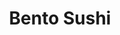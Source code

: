---
layout: place
title: "Bento Sushi"
permalink: /maryland/oxon-hill/bento-sushi.html
stateAbbr: MD
stateName: Maryland
cityName: Oxon Hill
seo:
  name: "Bento Sushi"
  type: Restaurant
  links: null
description: "Looking for sushi in Oxon Hill, Maryland? Check out Bento Sushi for a delightful Japanese dining experience. Enjoy a variety of sushi and other dishes in a w..."
place_id: ChIJWz04k3iwt4kRhwF05RQ32lA
photos:
  - name: >-
      places/ChIJWz04k3iwt4kRhwF05RQ32lA/photos/AeeoHcIguH7PEmg6jI208_rgZGecrFw7oxZ_aFp8SsJ9Eir34fu2JhEoaElmX8nQtjdE9WNeUrpOUjaRKCMcyvHWTXNl7LdXJEtxL3iA3xV3Gbj3saaARAmWEyulZ7Kknq6o2I0BAv5oeW4_kPJ6cjL3aT_r8PilfQneUSEvsVIqZmG621KE4m5Ncj4QNegUrqDGTKQ_z3RCMdfnphht8GWvxa4TTKedtx_BeAx5yc_vo-xCI8EDREBYiGDCxNmqSvBlbBTWalLLl0bg8QHSkAM9NvLv08V9UVEd_Git0q37QSmAFikmdwWFk4l_pkxD0DBFSKBOJ6iRwL6y8a6HsSczK6aBgKHqHh5fWsOObfTr1WLleCTM-AE8VEiKNGsDIcc3FFFOiqpMdJMPaWEPQHYXLjDXZzheNmbzbsGwBa9DSjHz2TM
    widthPx: 4608
    heightPx: 3456
    authorAttributions:
      - displayName: Joseph
        uri: https://maps.google.com/maps/contrib/115481102779579419248
        photoUri: >-
          https://lh3.googleusercontent.com/a-/ALV-UjXEi8J4wW7i8NCMbkmyRVbGIghT6nK-FRj_hjs0UVMHh0sYBI9DQw=s100-p-k-no-mo
    flagContentUri: >-
      https://www.google.com/local/imagery/report/?cb_client=maps_api_places.places_api&image_key=!1e10!2sCIHM0ogKEICAgIDk16nO2wE&hl=en-US
    googleMapsUri: >-
      https://www.google.com/maps/place//data=!3m4!1e2!3m2!1sCIHM0ogKEICAgIDk16nO2wE!2e10!4m2!3m1!1s0x89b7b07893383d5b:0x50da3714e5740187
  - name: >-
      places/ChIJWz04k3iwt4kRhwF05RQ32lA/photos/AeeoHcKdrAE7Kvo_qoVN-uKyWQkT9kmw3zunlX3Hrg0MLqUft3FKfgnOJLP3K0EnhDgnafBFxLXAI7sLmQpg4QaCy4R1oRCKY71YuUIOUprtfo69SbwsDsc0NCwbtknrl1o0KzAMaDzL1oXwbW0xRcBesgcyeycV3RMrYeD4D88zUpoBQcn3P6dZDY_hTkf1mhg4jgYnu2TykqaCZ8rw8ZNSL8PBfkG68tWQ9a-6bdXBSeJVPz3wD36imPqJPPm1Zm-TdCcSYbDUCZEu2uJ85UjoKU5p34I4ofFRt7QdeJgdTrnDYGUqxM59sbQ6S0ES-ne3O_YLSKgsiPnf_586uUKzAyY_khph9bWH3J94adqtSBWIc4TP3FpLgncR_ShkcPJicAncYSZFKpYQKRHC6rDqMWTIPbI8zBNL0rcjLuIt8EvknstJ
    widthPx: 4032
    heightPx: 3024
    authorAttributions:
      - displayName: Vivian Leslie
        uri: https://maps.google.com/maps/contrib/101692982376718991951
        photoUri: >-
          https://lh3.googleusercontent.com/a-/ALV-UjX7lfruIZ8MqME7ppaEKtbtKogAWJ6Ell5qjinv7DK6PzLaiK0EXA=s100-p-k-no-mo
    flagContentUri: >-
      https://www.google.com/local/imagery/report/?cb_client=maps_api_places.places_api&image_key=!1e10!2sCIHM0ogKEICAgIC48uHFwQE&hl=en-US
    googleMapsUri: >-
      https://www.google.com/maps/place//data=!3m4!1e2!3m2!1sCIHM0ogKEICAgIC48uHFwQE!2e10!4m2!3m1!1s0x89b7b07893383d5b:0x50da3714e5740187
  - name: >-
      places/ChIJWz04k3iwt4kRhwF05RQ32lA/photos/AeeoHcIKtr9DYG-dYPINs7S2_HkCnlM59NRK-wuO3QzOexJr_NYeimBx3AG7K1NNEmUH8-_Zegx6Pf724I2D6C7r3xpIjzroNv4O2blqvp2IEBvD0UWIi3vWLne7uG7WZjLgRTB0LxjpBmJpGOXyP3QDSq0b5qghQzlulpTBNIdYvXc0J2IfADkc7X7R2ws1_UALew_hzRx0znedVCcZpQi3NfPgONQ8HKi7QVBq8KVGAc8ct7_YdmBaUSgtXlA4UfJZfYsR6OobvyrPbl7K3fbdfumR9xi76W5P6ZAZv-81-dxUhROV09oTp2hMx5apy4RRXkRTVtaDYDCVXm2reTJu6aEAgJVLdLtDhqcMfQY0Fhx5M6SVFL3IfvxAPVzdkzHuT47l8t1otWhTsEYAZU93hKgeQp0ePYBTxf62Rz1Zfx4
    widthPx: 3024
    heightPx: 4032
    authorAttributions:
      - displayName: Sushant Singh Basnet
        uri: https://maps.google.com/maps/contrib/111101247044806313216
        photoUri: >-
          https://lh3.googleusercontent.com/a-/ALV-UjVWTjH-46eghKapN7Soq1gRR4x-Dah3JtBu32H3lL3a7CAqw3owsg=s100-p-k-no-mo
    flagContentUri: >-
      https://www.google.com/local/imagery/report/?cb_client=maps_api_places.places_api&image_key=!1e10!2sCIHM0ogKEICAgICJ1vPwew&hl=en-US
    googleMapsUri: >-
      https://www.google.com/maps/place//data=!3m4!1e2!3m2!1sCIHM0ogKEICAgICJ1vPwew!2e10!4m2!3m1!1s0x89b7b07893383d5b:0x50da3714e5740187
  - name: >-
      places/ChIJWz04k3iwt4kRhwF05RQ32lA/photos/AeeoHcIkfoCMDqjf8XI-PWoGc75DMi7f02FKxrp4k9VgjdY2KoZZAzu91db6orKlBRD76C7xlZP_XfA2zyTlE-CoyZibYHM-IXyGkyW7Jfad8XiBJr2ybxXmeSvyjltGpYh0t950XluQihtiryRm-_pxntCGYfW3p0BWnJ_T1wTvSwg5TCrQL4JsZ4wV1swWi7BxzIzAKCCSOv8NKy-KY4Wf0hxP_iOqYUA3jI-8fq_oTkoGbYuWrjkyBDxRHlXdvWeNxh2xIha3341Bb2qsA5GnYBF5kk7H-HkJt-QFBZrJWuhZ3bXzutp37EEtFjHkCtdYJhmO5Md73zhyTa6Cl4LP33UyrNbaQNptJmk-t_05x_AXpKQaFzDX38Lw-QThTB2EDQYyd4OpngrJJw2tc7Pnhm_2auCC_DIiaA8vhRTklcVWHTjR
    widthPx: 2592
    heightPx: 1456
    authorAttributions:
      - displayName: Google User
        uri: https://maps.google.com/maps/contrib/116613923717449341201
        photoUri: >-
          https://lh3.googleusercontent.com/a-/ALV-UjXAIY3SHOZ5Q5ilmeHSHtDbQ8tzTKGM7QpjKcDLKmwFooFRnGd6=s100-p-k-no-mo
    flagContentUri: >-
      https://www.google.com/local/imagery/report/?cb_client=maps_api_places.places_api&image_key=!1e10!2sCIHM0ogKEICAgICZ4M-u9gE&hl=en-US
    googleMapsUri: >-
      https://www.google.com/maps/place//data=!3m4!1e2!3m2!1sCIHM0ogKEICAgICZ4M-u9gE!2e10!4m2!3m1!1s0x89b7b07893383d5b:0x50da3714e5740187
  - name: >-
      places/ChIJWz04k3iwt4kRhwF05RQ32lA/photos/AeeoHcJz4WALRFXD7oMhF6D8uw2LpKqr6GJ6qaHOBMwQWBuemfROy2iQzEo0yIuwY_eMgJAJ7Oy6uw3iRYcuzqTQOFLpAMJSTbNbC-Q-vt09TZ7F1P4p4zyzbGuy36dSX8FWQva3QiF4zZSRWBnkYQWr_wjWqGbT9ijsAyjxTtt3BxpiaSP0m1kyeRnUgaqpqrRzstbvs7He_TQuSC2CFe3mC7SkZgGAYROXSqpl9mSQm_ca8YdQdTxZrtgVwTOr7Gm8PSI6gVvVw7zcBJMCN4j46z7IfHL254qfo8zMtey_aStOSug0tOqAEuqbwU9RdaeWq-n_KItfTXpA2sFUbOKbesxoX9d48PuVY732lQ-KfPVACTmdaXLkMVgWnOHaWDbWy9NF1MhDWLOq5_-OtIfOWEnHrNrtJS-Ar3rTyMvFPIWkTA
    widthPx: 1324
    heightPx: 1336
    authorAttributions:
      - displayName: Chito Peppler RUNINOut
        uri: https://maps.google.com/maps/contrib/116695611925850762922
        photoUri: >-
          https://lh3.googleusercontent.com/a-/ALV-UjVSd_npoGfr5PYMKOlEta30TrvJ6tBF7zlnpGbaCkugaqkmK56a=s100-p-k-no-mo
    flagContentUri: >-
      https://www.google.com/local/imagery/report/?cb_client=maps_api_places.places_api&image_key=!1e10!2sCIHM0ogKEICAgIDWjPbyOw&hl=en-US
    googleMapsUri: >-
      https://www.google.com/maps/place//data=!3m4!1e2!3m2!1sCIHM0ogKEICAgIDWjPbyOw!2e10!4m2!3m1!1s0x89b7b07893383d5b:0x50da3714e5740187
  - name: >-
      places/ChIJWz04k3iwt4kRhwF05RQ32lA/photos/AeeoHcLYF8KfKKZnWDoIOvqk7UIOHwZkiNcroIe3ZK25NXAHEfL-t7SxxA4cc2ULVWCpPyMWYWoxtk0SzMTHbdBzN316js07nenxDFNIpGPcCOp40f83sx8RWcGpOcDX2FBTlOMvxq_xDkSjFuiwPaDY6q_mupf2Gi07vnyOJgy3QiTr2QNOzGi_xctslkLMuo2MTsjRcNYP5xNlIiQlGxiQCs6q384VEbsgyv9m3D3WvnZTrl7mEFd3c_uq4t-OtuOlVxXaqbMVcVWF6MGIWGsoe0DfW0OxNgIkOpA5snfFXNZn1sp2RHijVHF9vMxFOccveTCBzSu3H109tG9xuv2wAPLmlbsKKsNk4H8bAolVJOEdiKvf98ZU0uDvxbT0nZg9G5SAxR16OD3e1KiJyORf06_Hr7Cz4u78FOlHWjfVDj1uFg
    widthPx: 4032
    heightPx: 3024
    authorAttributions:
      - displayName: Sparkle Barbie
        uri: https://maps.google.com/maps/contrib/110998092261268124201
        photoUri: >-
          https://lh3.googleusercontent.com/a-/ALV-UjVrXk4-3SISAJOkLqxRciogsYmte0LjnAgNbOmQcxCK37fCtwgF=s100-p-k-no-mo
    flagContentUri: >-
      https://www.google.com/local/imagery/report/?cb_client=maps_api_places.places_api&image_key=!1e10!2sCIHM0ogKEICAgIDy2_7ZEw&hl=en-US
    googleMapsUri: >-
      https://www.google.com/maps/place//data=!3m4!1e2!3m2!1sCIHM0ogKEICAgIDy2_7ZEw!2e10!4m2!3m1!1s0x89b7b07893383d5b:0x50da3714e5740187
  - name: >-
      places/ChIJWz04k3iwt4kRhwF05RQ32lA/photos/AeeoHcJgxk4UP7muYXzTd1_EW44tSfdQ8H4-srOCgcB3-hMavZJiQGyL6MzyK4lHhqEYGtywTVRw3EUf3wbgRg-NM-N6VLqZ2gfUX5bk2ZfME1q206jgszLH8FwIKpraFeruh2pp1WiQeuxFsSAcW_DZhFZinRH_DiR7U4SSz-jajqt-AdACVpM6g9q_6QJSJPRxYgJS6SX8aZNmWQW044HWueDiHMy1OLOwA9-xI9uqAv1dSCC96_pGHgixOhimTduKhTA27BzYdS3wksEhuNncXyxGe4uz5T6SOYHZ0BTJlwK0-CuOOpU2ifbrfmUTbpicj5iS-AXJuxJowgJvfEAb4J_AiS9tr5_MgDpiL69EDbwLYfeywHtV13j9nDhg0G0U0BikZqltheeXZpHrOHubSYdOEPTK7j7LEn6bSmfPIVA
    widthPx: 3072
    heightPx: 4096
    authorAttributions:
      - displayName: Pat Chang
        uri: https://maps.google.com/maps/contrib/106542499731051189997
        photoUri: >-
          https://lh3.googleusercontent.com/a/ACg8ocJ6_QuFVqImGx9E1GLxO7P7PeL_lu5Ypcyl0uYgz878HpOqsA=s100-p-k-no-mo
    flagContentUri: >-
      https://www.google.com/local/imagery/report/?cb_client=maps_api_places.places_api&image_key=!1e10!2sCIHM0ogKEICAgID3ocb7BQ&hl=en-US
    googleMapsUri: >-
      https://www.google.com/maps/place//data=!3m4!1e2!3m2!1sCIHM0ogKEICAgID3ocb7BQ!2e10!4m2!3m1!1s0x89b7b07893383d5b:0x50da3714e5740187
  - name: >-
      places/ChIJWz04k3iwt4kRhwF05RQ32lA/photos/AeeoHcLE1XoVeJIfUnwmOmVX6XyhH36J6DFPNmPG96jQ8FtOzaOc4HFC6WGTUkxSoIShV-ctEU44edSxhrcpkRjoL-BJsqQkCceaoZPVaFf0mKmVkTKk9HEiFp8s1RRogcOsZeYeMd5pNBIT3V_u1FDJgNIX_VsFSrj7Ut_69XRBQc_lZVzNXqPshcLE1l1Ny5s-AsayrsuGRdY6Dd85d-Q0i4_7c4QEfJuZVm5OSJcJmQifN7LMCea8YKZkA2SS96wSDWR8pgPnhHdRHQG11CoYxibQoEvSzd8EBcpOuOYvulfCg2iBnmfSTzQlJ8sP2peBztX9mR785FLC4Lp-rnOhKZdy3QrdWTqerZhK60ofHkyQxGMRugUSq_KUwEyvdAnBa5XD7fhs90OauCoh1B4fTlXl8dV89SJl-ftthagRWgsMj-mb
    widthPx: 4160
    heightPx: 3120
    authorAttributions:
      - displayName: Charles-Stephen Laubhouet
        uri: https://maps.google.com/maps/contrib/103469885850841345787
        photoUri: >-
          https://lh3.googleusercontent.com/a-/ALV-UjVuDlco6QnA7uMbUeQwk-AKD5gz8F5NphPNVlWRBw9zU4_oFLmfjA=s100-p-k-no-mo
    flagContentUri: >-
      https://www.google.com/local/imagery/report/?cb_client=maps_api_places.places_api&image_key=!1e10!2sCIHM0ogKEICAgICc7qXqiQE&hl=en-US
    googleMapsUri: >-
      https://www.google.com/maps/place//data=!3m4!1e2!3m2!1sCIHM0ogKEICAgICc7qXqiQE!2e10!4m2!3m1!1s0x89b7b07893383d5b:0x50da3714e5740187
  - name: >-
      places/ChIJWz04k3iwt4kRhwF05RQ32lA/photos/AeeoHcJjGXAeElFrpfqmPaT1h0ecE70TLt9uQDyCb7EyvJa8n5tpJ31_eUrKsAQohp5fkp4W9NQXXPYC6TAjtWYEaIDvBvxtK87J9d5YUvp2tELT3ebHERNyfZlfYPofrvrPF1oDQC6EWWTABDVmBDhNAMNWbN1dUuuVGCR4gLbYZrZ4Gz1ZP1lpR01juWluntb7IV99pBWlWH0UVb8LlfCNRt3AznS7SyVmBkWBVBMH7dyaZeAZARjiGuK98TP9vknDJ_A3pimABHHM0AuneThg4YSXF9az1W-9PaMBWBdMx3Mdx6z-K1HNTfXrh-iT6MxSSIa-A9ZaR6vc1queAkJEdZMET3EIfDZsVLPjDzyrHef9dBY0c2LWjhI2YRM3kQl6gy-rAq1jkczEqQDbFlQSnuKDS9Y1LMRPMrqnsRVzDru38Q
    widthPx: 4032
    heightPx: 1960
    authorAttributions:
      - displayName: Leandre McNeil, Jr. (Lee)
        uri: https://maps.google.com/maps/contrib/101172273033735756983
        photoUri: >-
          https://lh3.googleusercontent.com/a/ACg8ocJylqU14Yciq38GcbnE1jd16u17PtlZfdVYyq0YKttFZ-Zkdjg=s100-p-k-no-mo
    flagContentUri: >-
      https://www.google.com/local/imagery/report/?cb_client=maps_api_places.places_api&image_key=!1e10!2sCIHM0ogKEICAgICqnvDBHw&hl=en-US
    googleMapsUri: >-
      https://www.google.com/maps/place//data=!3m4!1e2!3m2!1sCIHM0ogKEICAgICqnvDBHw!2e10!4m2!3m1!1s0x89b7b07893383d5b:0x50da3714e5740187
  - name: >-
      places/ChIJWz04k3iwt4kRhwF05RQ32lA/photos/AeeoHcJNzBGzTvZWAWmXBGDejtSjhG-slK1jKpNBBDVzltN_kLuKhifVHqsrpCvQnDk8iZotn603DOjcU51zX-CASxvVjG1v6diC77UvnjYnife8O-tfPbSl-VtisSE2abEgtmpFBJxtJdSgwkwiX5jUZIuThQ7Ckk4B9Bn-JZQ6BORzxIYCsb5au7JYneXyu-ldkco422v0S7VAgMIm5DwzAA1VPZCzKGNj-sxtnMN-IpQ2ObVYhSe1O63kRi2eAJYmW6HktRi_vXuPUS9GPxl-eXBbp-PFI_G5VEg0QPa36-yVXKJc5ASBg_Z2iGczOqtK2yvTBrb5nvITNV4Dl6p0v8zhvO3kmmQnHny0ZGtJ3BSZ_607U0Q7-mfMHFgbZBogkQQl0WUohlNy71Shft624yFB_mca4HLg6cPeM_yJQQtHWg
    widthPx: 2340
    heightPx: 4160
    authorAttributions:
      - displayName: Siheme Sebaa
        uri: https://maps.google.com/maps/contrib/109406039277929755611
        photoUri: >-
          https://lh3.googleusercontent.com/a-/ALV-UjXnCfGL4gQU_b7CY9zI4PQ1Ji0mSOJcm1DcAQM2fdaMzZwrVROI=s100-p-k-no-mo
    flagContentUri: >-
      https://www.google.com/local/imagery/report/?cb_client=maps_api_places.places_api&image_key=!1e10!2sCIHM0ogKEICAgICcrtXYYA&hl=en-US
    googleMapsUri: >-
      https://www.google.com/maps/place//data=!3m4!1e2!3m2!1sCIHM0ogKEICAgICcrtXYYA!2e10!4m2!3m1!1s0x89b7b07893383d5b:0x50da3714e5740187
address: 101 MGM National Ave, Oxon Hill, MD 20745, USA
street: 101 MGM National Ave
city: Oxon Hill
state: MD
zip: '20745'
country: USA
neighborhood: null
latitude: '38.795352'
longitude: '-77.008540'
accessibility_options:
  wheelchairAccessibleParking: true
  wheelchairAccessibleEntrance: true
  wheelchairAccessibleRestroom: true
  wheelchairAccessibleSeating: true
business_status: OPERATIONAL
name: Bento Sushi
google_maps_links:
  directionsUri: >-
    https://www.google.com/maps/dir//''/data=!4m7!4m6!1m1!4e2!1m2!1m1!1s0x89b7b07893383d5b:0x50da3714e5740187!3e0
  placeUri: https://maps.google.com/?cid=5826029630845616519
  writeAReviewUri: >-
    https://www.google.com/maps/place//data=!4m3!3m2!1s0x89b7b07893383d5b:0x50da3714e5740187!12e1
  reviewsUri: >-
    https://www.google.com/maps/place//data=!4m4!3m3!1s0x89b7b07893383d5b:0x50da3714e5740187!9m1!1b1
  photosUri: >-
    https://www.google.com/maps/place//data=!4m3!3m2!1s0x89b7b07893383d5b:0x50da3714e5740187!10e5
primary_type: Sushi Restaurant
opening_hours:
  regular: null
  current: null
secondary_opening_hours:
  regular:
    weekdayDescriptions: null
    type: null
  current:
    weekdayDescriptions: null
    type: null
phone: (301) 747-5145
price_level: null
price_range: $30 &mdash; 50
rating: '4.0'
rating_count: 0
website: null
reviews:
  - name: >-
      places/ChIJWz04k3iwt4kRhwF05RQ32lA/reviews/ChZDSUhNMG9nS0VJQ0FnTUNJbjQtdmNnEAE
    relativePublishTimeDescription: a week ago
    rating: 4
    text:
      text: >-
        1. Food Quality (4.5): This is an excellent sushi place for the price. I
        recommend the unagi Roll. While it's not going to be a mind blowing
        experience, it's a hidden gem here. It's definitely the best casual food
        at MGM.


        2. Service (4): You need to order at a kiosk, which is slow and
        inconvenient, but it's feasible during lunch hours. Ideally, there would
        be a mobile card reader, so it's possible to order at the sit -down
        area. Otherwise, the service is good


        3. Food Safety (4): Allergens are not clearly listed anywhere.
        Otherwise, this place is good


        4. Value for Money (5): The value for the meal, considering the
        location, is fantastic! The eel roll was $12-15, with tip.


        5. Convenience (5): This is a fast casual restaurant. It's fast and
        flexible, you can take the dish to your room or to the tables nearby.


        6. Ambiance (3): It's a sit down bar surrounded by other shops, so not
        much of an ambiance.


        Unique Value: This is a fast casual place with great food for the money.
        Definitely recommended.
      languageCode: en
    originalText:
      text: >-
        1. Food Quality (4.5): This is an excellent sushi place for the price. I
        recommend the unagi Roll. While it's not going to be a mind blowing
        experience, it's a hidden gem here. It's definitely the best casual food
        at MGM.


        2. Service (4): You need to order at a kiosk, which is slow and
        inconvenient, but it's feasible during lunch hours. Ideally, there would
        be a mobile card reader, so it's possible to order at the sit -down
        area. Otherwise, the service is good


        3. Food Safety (4): Allergens are not clearly listed anywhere.
        Otherwise, this place is good


        4. Value for Money (5): The value for the meal, considering the
        location, is fantastic! The eel roll was $12-15, with tip.


        5. Convenience (5): This is a fast casual restaurant. It's fast and
        flexible, you can take the dish to your room or to the tables nearby.


        6. Ambiance (3): It's a sit down bar surrounded by other shops, so not
        much of an ambiance.


        Unique Value: This is a fast casual place with great food for the money.
        Definitely recommended.
      languageCode: en
    authorAttribution:
      displayName: Juro
      uri: https://www.google.com/maps/contrib/100943035649248246498/reviews
      photoUri: >-
        https://lh3.googleusercontent.com/a/ACg8ocLIHIi2F72PEgtVafwc7uMqw1QFPt7aVEsqX2na3rU9FXBArQ=s128-c0x00000000-cc-rp-mo
    publishTime: '2025-04-05T19:41:33.858355Z'
    flagContentUri: >-
      https://www.google.com/local/review/rap/report?postId=ChZDSUhNMG9nS0VJQ0FnTUNJbjQtdmNnEAE&d=17924085&t=1
    googleMapsUri: >-
      https://www.google.com/maps/reviews/data=!4m6!14m5!1m4!2m3!1sChZDSUhNMG9nS0VJQ0FnTUNJbjQtdmNnEAE!2m1!1s0x89b7b07893383d5b:0x50da3714e5740187
  - name: >-
      places/ChIJWz04k3iwt4kRhwF05RQ32lA/reviews/ChZDSUhNMG9nS0VJQ0FnSUMzLUtuZlNBEAE
    relativePublishTimeDescription: 5 months ago
    rating: 5
    text:
      text: >-
        I've been to a number of sushi spots in the DMV and this one NEVER
        disappoints!! Being located at the MGM, I understand the upcharge,
        considering the quality of the sushi, I don't mind paying!! Like pizza
        dough, the base matters. In this case, the rice (and protein) is ALWAYS
        fresh and doesn't taste gummy! Also, the rice-to-protein ration is
        perfect. I don't feel like I'm eating a rice ball with a little piece of
        fish in the middle. It's worth the trip. Please don't ever
        change!!!!!!!!!
      languageCode: en
    originalText:
      text: >-
        I've been to a number of sushi spots in the DMV and this one NEVER
        disappoints!! Being located at the MGM, I understand the upcharge,
        considering the quality of the sushi, I don't mind paying!! Like pizza
        dough, the base matters. In this case, the rice (and protein) is ALWAYS
        fresh and doesn't taste gummy! Also, the rice-to-protein ration is
        perfect. I don't feel like I'm eating a rice ball with a little piece of
        fish in the middle. It's worth the trip. Please don't ever
        change!!!!!!!!!
      languageCode: en
    authorAttribution:
      displayName: Dine W
      uri: https://www.google.com/maps/contrib/108879604981941231683/reviews
      photoUri: >-
        https://lh3.googleusercontent.com/a-/ALV-UjWZFxm54gZ8rhJTLfw5KBdekbbWL6NSQU875YMoa5AvVvIdlwMJHw=s128-c0x00000000-cc-rp-mo-ba4
    publishTime: '2024-11-02T18:34:39.821235Z'
    flagContentUri: >-
      https://www.google.com/local/review/rap/report?postId=ChZDSUhNMG9nS0VJQ0FnSUMzLUtuZlNBEAE&d=17924085&t=1
    googleMapsUri: >-
      https://www.google.com/maps/reviews/data=!4m6!14m5!1m4!2m3!1sChZDSUhNMG9nS0VJQ0FnSUMzLUtuZlNBEAE!2m1!1s0x89b7b07893383d5b:0x50da3714e5740187
  - name: >-
      places/ChIJWz04k3iwt4kRhwF05RQ32lA/reviews/ChZDSUhNMG9nS0VJQ0FnSURaaS16dFBBEAE
    relativePublishTimeDescription: a year ago
    rating: 3
    text:
      text: >-
        I've only been here once, so try to keep that in mind as you read this
        review. I ordered the salmon skin roll and the volcano roll. As far as
        flavor, they were both ok. Not bad, but not great either. The ginger was
        in large pieces that I felt should've been much smaller. The wasabi was
        very spicy, just the way I prefer.


        I feel like the thing I disliked the most was the level of service. They
        weren't disrespectful at all, but it was painfully obvious that they
        couldn't care less about customer satisfaction. I waited 10 minutes
        after finishing my meal before one of the sushi chefs asked if I was
        done; I was in plain view of both of the other staff members. I even
        tried to make my intentions obvious by piling things on my plate (empty
        soda can, used napkins, chopsticks, etc.). When I got up to walk to the
        opposite side of the bar to pay, the woman was literally leaning on the
        register and taking her sweet time taking orders and payments from other
        customers.


        That said, I'm not recommending that people avoid this sushi bar. If I'm
        ever in the building and I feel like sushi, MAYBE I'll stop again. If
        I'm at the Harbor, I'll go somewhere else. I definitely won't make a
        special trip to go back to Bento Sushi again.
      languageCode: en
    originalText:
      text: >-
        I've only been here once, so try to keep that in mind as you read this
        review. I ordered the salmon skin roll and the volcano roll. As far as
        flavor, they were both ok. Not bad, but not great either. The ginger was
        in large pieces that I felt should've been much smaller. The wasabi was
        very spicy, just the way I prefer.


        I feel like the thing I disliked the most was the level of service. They
        weren't disrespectful at all, but it was painfully obvious that they
        couldn't care less about customer satisfaction. I waited 10 minutes
        after finishing my meal before one of the sushi chefs asked if I was
        done; I was in plain view of both of the other staff members. I even
        tried to make my intentions obvious by piling things on my plate (empty
        soda can, used napkins, chopsticks, etc.). When I got up to walk to the
        opposite side of the bar to pay, the woman was literally leaning on the
        register and taking her sweet time taking orders and payments from other
        customers.


        That said, I'm not recommending that people avoid this sushi bar. If I'm
        ever in the building and I feel like sushi, MAYBE I'll stop again. If
        I'm at the Harbor, I'll go somewhere else. I definitely won't make a
        special trip to go back to Bento Sushi again.
      languageCode: en
    authorAttribution:
      displayName: Mr. A. Young
      uri: https://www.google.com/maps/contrib/106210360880846174946/reviews
      photoUri: >-
        https://lh3.googleusercontent.com/a-/ALV-UjUOU4nY2i5NuG-rcWICGrwtb4eHoq2oOcZRPG3RZ-kPaQQl5XU=s128-c0x00000000-cc-rp-mo-ba3
    publishTime: '2023-10-07T20:44:05.920004Z'
    flagContentUri: >-
      https://www.google.com/local/review/rap/report?postId=ChZDSUhNMG9nS0VJQ0FnSURaaS16dFBBEAE&d=17924085&t=1
    googleMapsUri: >-
      https://www.google.com/maps/reviews/data=!4m6!14m5!1m4!2m3!1sChZDSUhNMG9nS0VJQ0FnSURaaS16dFBBEAE!2m1!1s0x89b7b07893383d5b:0x50da3714e5740187
  - name: >-
      places/ChIJWz04k3iwt4kRhwF05RQ32lA/reviews/ChZDSUhNMG9nS0VJQ0FnSUNzbnBHMWJ3EAE
    relativePublishTimeDescription: 5 years ago
    rating: 5
    text:
      text: >-
        Came by this spot after a nice massage.. bought seaweed salad and shrimp
        tempura burrito. Both tasted amazing and came out quickly after order.
        My wife had the spicy avocado roll and spicy tuna roll.
      languageCode: en
    originalText:
      text: >-
        Came by this spot after a nice massage.. bought seaweed salad and shrimp
        tempura burrito. Both tasted amazing and came out quickly after order.
        My wife had the spicy avocado roll and spicy tuna roll.
      languageCode: en
    authorAttribution:
      displayName: Onyinyechi A
      uri: https://www.google.com/maps/contrib/108255450259682189095/reviews
      photoUri: >-
        https://lh3.googleusercontent.com/a-/ALV-UjUdZNAqZktrlFWuTew6zC-aPff2UJgrfciUwD9kSPdFHLMP-G0v-w=s128-c0x00000000-cc-rp-mo-ba6
    publishTime: '2020-02-02T19:35:06.590040Z'
    flagContentUri: >-
      https://www.google.com/local/review/rap/report?postId=ChZDSUhNMG9nS0VJQ0FnSUNzbnBHMWJ3EAE&d=17924085&t=1
    googleMapsUri: >-
      https://www.google.com/maps/reviews/data=!4m6!14m5!1m4!2m3!1sChZDSUhNMG9nS0VJQ0FnSUNzbnBHMWJ3EAE!2m1!1s0x89b7b07893383d5b:0x50da3714e5740187
  - name: >-
      places/ChIJWz04k3iwt4kRhwF05RQ32lA/reviews/ChZDSUhNMG9nS0VJQ0FnSUR5OE91dVpnEAE
    relativePublishTimeDescription: 4 years ago
    rating: 5
    text:
      text: >-
        I have to say that this was quite a surprise. We came here right before
        they closed and they were still able to get our order in. It took a
        minute because there were other people ordering online (Note to self- if
        you don't want to wait, put your order in inline for pick-up). They did
        give us our miso soup and seaweed salad first so we munched on those.
        The soup was hot and had plenty of tofu. The seaweed salad was very
        refreshing. I had the Unagi bowl which was surprisingly a big portion
        considering their rolls weren't as big. It was good my husband ordered
        two rolls, spicy tuna and california roll. The spicy tuna was good but
        the california roll was just amazing! They had real crab meat in the
        roll and not just the imitation crab so it was definitely a nice
        surprise. The prices weren't cheap but it is on the Harbor (inside MGM)
        so I would say it was pretty fair. Highly recommend and will definitely
        be back!
      languageCode: en
    originalText:
      text: >-
        I have to say that this was quite a surprise. We came here right before
        they closed and they were still able to get our order in. It took a
        minute because there were other people ordering online (Note to self- if
        you don't want to wait, put your order in inline for pick-up). They did
        give us our miso soup and seaweed salad first so we munched on those.
        The soup was hot and had plenty of tofu. The seaweed salad was very
        refreshing. I had the Unagi bowl which was surprisingly a big portion
        considering their rolls weren't as big. It was good my husband ordered
        two rolls, spicy tuna and california roll. The spicy tuna was good but
        the california roll was just amazing! They had real crab meat in the
        roll and not just the imitation crab so it was definitely a nice
        surprise. The prices weren't cheap but it is on the Harbor (inside MGM)
        so I would say it was pretty fair. Highly recommend and will definitely
        be back!
      languageCode: en
    authorAttribution:
      displayName: Andrea M. Watling
      uri: https://www.google.com/maps/contrib/112718247167219986900/reviews
      photoUri: >-
        https://lh3.googleusercontent.com/a-/ALV-UjVFrhblJT7dR8fxHCDo-804kNNGACCx0WXrshyMfd111Pzi6JbHUg=s128-c0x00000000-cc-rp-mo-ba6
    publishTime: '2021-02-21T20:22:42.166196Z'
    flagContentUri: >-
      https://www.google.com/local/review/rap/report?postId=ChZDSUhNMG9nS0VJQ0FnSUR5OE91dVpnEAE&d=17924085&t=1
    googleMapsUri: >-
      https://www.google.com/maps/reviews/data=!4m6!14m5!1m4!2m3!1sChZDSUhNMG9nS0VJQ0FnSUR5OE91dVpnEAE!2m1!1s0x89b7b07893383d5b:0x50da3714e5740187
parking_options: {}
payment_options:
  acceptsCreditCards: true
  acceptsCashOnly: false
allow_dogs: null
curbside_pickup: null
delivery: true
dine_in: true
good_for_children: null
good_for_groups: null
good_for_sports: false
live_music: false
menu_for_children: false
outdoor_seating: true
reservable: null
restroom: true
serves_beer: true
serves_breakfast: null
serves_brunch: null
serves_cocktails: null
serves_coffee: false
serves_dinner: true
serves_dessert: true
serves_lunch: true
serves_vegetarian_food: null
serves_wine: null
takeout: true
summary: null

---